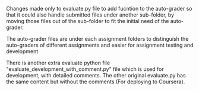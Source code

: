 Changes made only to evaluate.py file to add fucntion to the auto-grader so that it could also handle submitted files under another sub-folder, by moving those files out of the sub-folder to fit the initial need of the auto-grader.

The auto-grader files are under each assignment folders to distinguish the auto-graders of different assignments and easier for assignment testing and development

There is another extra evaluate python file "evaluate_development_with_comment.py" file which is used for development, with detailed comments. The other original evaluate.py has the same content but without the comments (For deploying to Coursera).
